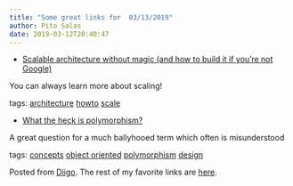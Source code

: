```yaml
---
title: "Some great links for  03/13/2019"
author: Pito Salas
date: 2019-03-12T20:40:47
---
```




  * [Scalable architecture without magic (and how to build it if you’re not Google)](<https://dev.to/uyouthe/scalable-architecture-without-magic-and-how-to-build-it-if-youre-not-google-336a?utm_source=Newsletter+Subscribers&utm_campaign=4262f7719c-EMAIL_CAMPAIGN_2019_02_25_01_51&utm_medium=email&utm_term=0_d8f11d5d1e-4262f7719c-154336497>)

You can always learn more about scaling!

tags: [architecture](<https://www.diigo.com/user/pitosalas/architecture>)
[howto](<https://www.diigo.com/user/pitosalas/howto>)
[scale](<https://www.diigo.com/user/pitosalas/scale>)

  * [What the heck is polymorphism?](<https://dev.to/jvanbruegge/what-the-heck-is-polymorphism-nmh?utm_source=Newsletter+Subscribers&utm_campaign=4262f7719c-EMAIL_CAMPAIGN_2019_02_25_01_51&utm_medium=email&utm_term=0_d8f11d5d1e-4262f7719c-154336497>)

A great question for a much ballyhooed term which often is misunderstood

tags: [concepts](<https://www.diigo.com/user/pitosalas/concepts>) [object
oriented](<https://www.diigo.com/user/pitosalas/object oriented>)
[polymorphism](<https://www.diigo.com/user/pitosalas/polymorphism>)
[design](<https://www.diigo.com/user/pitosalas/design>)

Posted from [Diigo](<https://www.diigo.com>). The rest of my favorite links
are [here](<https://www.diigo.com/user/pitosalas>).


